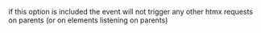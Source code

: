 if this option is included the event will not trigger any other htmx requests on parents (or on elements listening on parents)